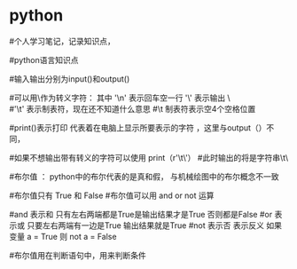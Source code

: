 # python
#个人学习笔记，记录知识点，

#python语言知识点

#输入输出分别为input()和output()

#可以用\作为转义字符：  其中   '\n'  表示回车空一行     '\\'     表示输出  \    
#'\t'     表示制表符，现在还不知道什么意思
#\t   制表符表示空4个空格位置

#print()表示打印   代表着在电脑上显示所要表示的字符   ，这里与output（）不同，


#如果不想输出带有转义的字符可以使用   print（r'\\t\\'）
#此时输出的将是字符串\\t\\


#布尔值 ：   python中的布尔代表的是真和假，  与机械绘图中的布尔概念不一致

#布尔值只有 True   和  False
#布尔值可以用   and   or    not    运算


#and   表示和     只有左右两端都是True是输出结果才是True   否则都是False
#or    表示或     只要左右两端有一边是True   输出结果就是True
#not   表示否     表示反义     如果变量   a = True     则    not a = False

#布尔值用在判断语句中，用来判断条件



